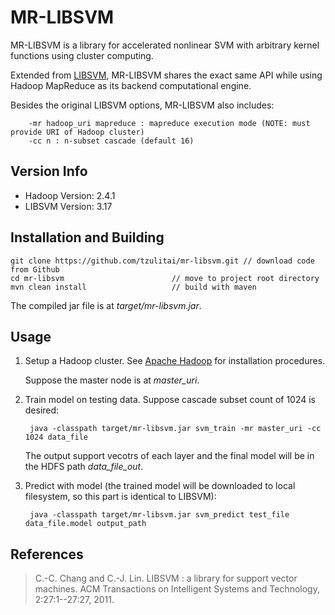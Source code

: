 MR-LIBSVM
=========
MR-LIBSVM is a library for accelerated nonlinear SVM with arbitrary kernel functions using cluster computing.

Extended from [LIBSVM](http://www.csie.ntu.edu.tw/~cjlin/libsvm/), MR-LIBSVM shares the exact same API while using Hadoop MapReduce as its backend computational engine. 

Besides the original LIBSVM options, MR-LIBSVM also includes:

		-mr hadoop_uri mapreduce : mapreduce execution mode (NOTE: must provide URI of Hadoop cluster)
		-cc n : n-subset cascade (default 16)


Version Info
----------------

  - Hadoop Version: 2.4.1
  - LIBSVM Version: 3.17
 
  
Installation and Building
----------------
	git clone https://github.com/tzulitai/mr-libsvm.git	// download code from Github
	cd mr-libsvm						// move to project root directory
	mvn clean install					// build with maven

The compiled jar file is at *target/mr-libsvm.jar*.

Usage
----------------
1. Setup a Hadoop cluster. See [Apache Hadoop](http://hadoop.apache.org/) for installation procedures. 
	
	Suppose the master node is at *master_uri*.
2. Train model on testing data. Suppose cascade subset count of 1024 is desired:

		java -classpath target/mr-libsvm.jar svm_train -mr master_uri -cc 1024 data_file
	The output support vecotrs of each layer and the final model will be in the HDFS path *data_file_out*.

3. Predict with model (the trained model will be downloaded to local filesystem, so this part is identical to LIBSVM):

		java -classpath target/mr-libsvm.jar svm_predict test_file data_file.model output_path 


References
----------------
> C.-C. Chang and C.-J. Lin. LIBSVM : a library for support vector machines. ACM Transactions on Intelligent Systems and Technology, 2:27:1--27:27, 2011.
